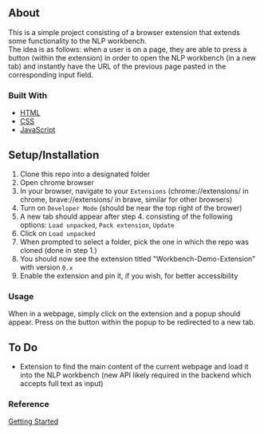 ## About

This is a simple project consisting of a browser extension that extends some functionality to the NLP workbench.  
The idea is as follows: when a user is on a page, they are able to press a button (within the extension) in order to open the NLP workbench (in a new tab) and instantly have the URL of the previous page pasted in the corresponding input field. 

### Built With  
- [HTML](https://developer.mozilla.org/en-US/docs/Web/HTML)
- [CSS](https://developer.mozilla.org/en-US/docs/Web/CSS)
- [JavaScript](https://developer.mozilla.org/en-US/docs/Web/JavaScript)

## Setup/Installation  
1. Clone this repo into a designated folder
2. Open chrome browser
3. In your browser, navigate to your `Extensions` (chrome://extensions/ in chrome, brave://extensions/ in brave, similar for other browsers)
4. Turn on `Developer Mode` (should be near the top right of the brower)
5. A new tab should appear after step 4. consisting of the following options: `Load unpacked`, `Pack extension`, `Update`
6. Click on `Load unpacked`
7. When prompted to select a folder, pick the one in which the repo was cloned (done in step 1.)
8. You should now see the extension titled "Workbench-Demo-Extension" with version `0.x`
9. Enable the extension and pin it, if you wish, for better accessibility

### Usage
When in a webpage, simply click on the extension and a popup should appear. Press on the button within the popup to be redirected to a new tab.

## To Do
- Extension to find the main content of the current webpage and load it into the NLP workbench (new API likely required in the backend which accepts full text as input)

### Reference
[Getting Started](https://developer.chrome.com/docs/extensions/mv3/)

